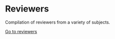 # Reviewers

Compilation of reviewers from a variety of subjects.

[Go to reviewers](https://github.com/kylehue/reviewers)